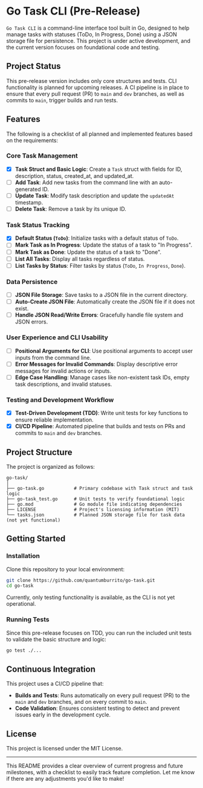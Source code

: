 # Go Task CLI (Pre-Release)

`Go Task CLI` is a command-line interface tool built in Go, designed to help manage tasks with statuses (ToDo, In Progress, Done) using a JSON storage file for persistence. This project is under active development, and the current version focuses on foundational code and testing.

## Project Status

This pre-release version includes only core structures and tests. CLI functionality is planned for upcoming releases. A CI pipeline is in place to ensure that every pull request (PR) to `main` and `dev` branches, as well as commits to `main`, trigger builds and run tests.

## Features

The following is a checklist of all planned and implemented features based on the requirements:

### Core Task Management
- [x] **Task Struct and Basic Logic**: Create a `Task` struct with fields for ID, description, status, created_at, and updated_at.
- [ ] **Add Task**: Add new tasks from the command line with an auto-generated ID.
- [ ] **Update Task**: Modify task description and update the `updatedAt` timestamp.
- [ ] **Delete Task**: Remove a task by its unique ID.

### Task Status Tracking
- [x] **Default Status (`ToDo`)**: Initialize tasks with a default status of `ToDo`.
- [ ] **Mark Task as In Progress**: Update the status of a task to "In Progress".
- [ ] **Mark Task as Done**: Update the status of a task to "Done".
- [ ] **List All Tasks**: Display all tasks regardless of status.
- [ ] **List Tasks by Status**: Filter tasks by status (`ToDo`, `In Progress`, `Done`).

### Data Persistence
- [ ] **JSON File Storage**: Save tasks to a JSON file in the current directory.
- [ ] **Auto-Create JSON File**: Automatically create the JSON file if it does not exist.
- [ ] **Handle JSON Read/Write Errors**: Gracefully handle file system and JSON errors.

### User Experience and CLI Usability
- [ ] **Positional Arguments for CLI**: Use positional arguments to accept user inputs from the command line.
- [ ] **Error Messages for Invalid Commands**: Display descriptive error messages for invalid actions or inputs.
- [ ] **Edge Case Handling**: Manage cases like non-existent task IDs, empty task descriptions, and invalid statuses.

### Testing and Development Workflow
- [x] **Test-Driven Development (TDD)**: Write unit tests for key functions to ensure reliable implementation.
- [x] **CI/CD Pipeline**: Automated pipeline that builds and tests on PRs and commits to `main` and `dev` branches.

## Project Structure

The project is organized as follows:

```
go-task/
│
├── go-task.go           # Primary codebase with Task struct and task logic
├── go-task_test.go      # Unit tests to verify foundational logic
├── go.mod               # Go module file indicating dependencies
├── LICENSE              # Project's licensing information (MIT)
└── tasks.json           # Planned JSON storage file for task data (not yet functional)
```

## Getting Started

### Installation

Clone this repository to your local environment:

```bash
git clone https://github.com/quantumburrito/go-task.git
cd go-task
```

Currently, only testing functionality is available, as the CLI is not yet operational.

### Running Tests

Since this pre-release focuses on TDD, you can run the included unit tests to validate the basic structure and logic:

```bash
go test ./...
```


## Continuous Integration

This project uses a CI/CD pipeline that:

- **Builds and Tests**: Runs automatically on every pull request (PR) to the `main` and `dev` branches, and on every commit to `main`.
- **Code Validation**: Ensures consistent testing to detect and prevent issues early in the development cycle.

## License

This project is licensed under the MIT License.

---

This README provides a clear overview of current progress and future milestones, with a checklist to easily track feature completion. Let me know if there are any adjustments you'd like to make!